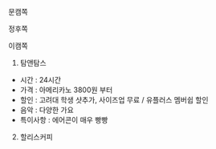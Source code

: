 문캠쪽




정후쪽



이캠쪽
1) 탐앤탐스
- 시간 : 24시간
- 가격 : 아메리카노 3800원 부터
- 할인 : 고려대 학생 샷추가, 사이즈업 무료 / 유플러스 멤버쉽 할인
- 음악 : 다양한 가요
- 특이사항 : 에어콘이 매우 빵빵

2) 할리스커피 